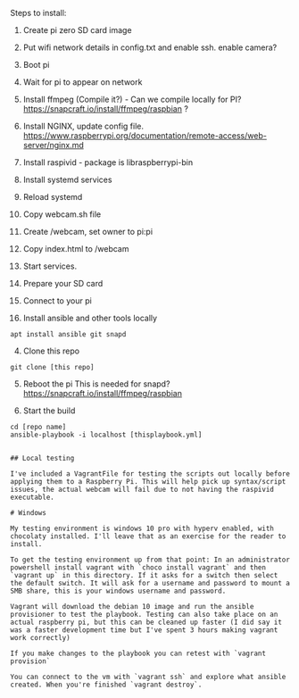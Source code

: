 Steps to install:
1. Create pi zero SD card image
2. Put wifi network details in config.txt and enable ssh. enable camera?
3. Boot pi
4. Wait for pi to appear on network
5. Install ffmpeg (Compile it?) - Can we compile locally for PI? https://snapcraft.io/install/ffmpeg/raspbian ?
6. Install NGINX, update config file. https://www.raspberrypi.org/documentation/remote-access/web-server/nginx.md
7. Install raspivid - package is libraspberrypi-bin
8. Install systemd services
9. Reload systemd
10. Copy webcam.sh file
11. Create /webcam, set owner to pi:pi
12. Copy index.html to /webcam
13. Start services.


1. Prepare your SD card


2. Connect to your pi

3. Install ansible and other tools locally
```
apt install ansible git snapd
```

4. Clone this repo
```
git clone [this repo]
```

5. Reboot the pi
This is needed for snapd?
https://snapcraft.io/install/ffmpeg/raspbian


6. Start the build
```
cd [repo name]
ansible-playbook -i localhost [thisplaybook.yml]


## Local testing

I've included a VagrantFile for testing the scripts out locally before applying them to a Raspberry Pi. This will help pick up syntax/script issues, the actual webcam will fail due to not having the raspivid executable.

# Windows

My testing environment is windows 10 pro with hyperv enabled, with chocolaty installed. I'll leave that as an exercise for the reader to install.

To get the testing environment up from that point: In an administrator powershell install vagrant with `choco install vagrant` and then `vagrant up` in this directory. If it asks for a switch then select the default switch. It will ask for a username and password to mount a SMB share, this is your windows username and password.

Vagrant will download the debian 10 image and run the ansible provisioner to test the playbook. Testing can also take place on an actual raspberry pi, but this can be cleaned up faster (I did say it was a faster development time but I've spent 3 hours making vagrant work correctly)

If you make changes to the playbook you can retest with `vagrant provision`

You can connect to the vm with `vagrant ssh` and explore what ansible created. When you're finished `vagrant destroy`.